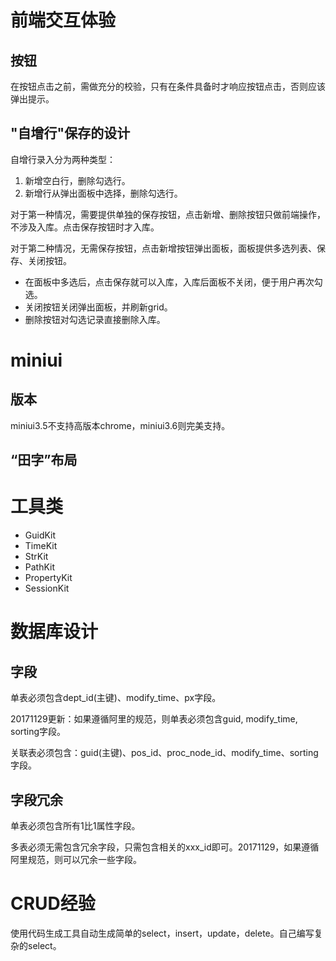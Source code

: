 # 前端交互体验

## 按钮

在按钮点击之前，需做充分的校验，只有在条件具备时才响应按钮点击，否则应该弹出提示。

## "自增行"保存的设计

自增行录入分为两种类型：

1. 新增空白行，删除勾选行。
2. 新增行从弹出面板中选择，删除勾选行。

对于第一种情况，需要提供单独的保存按钮，点击新增、删除按钮只做前端操作，不涉及入库。点击保存按钮时才入库。

对于第二种情况，无需保存按钮，点击新增按钮弹出面板，面板提供多选列表、保存、关闭按钮。

- 在面板中多选后，点击保存就可以入库，入库后面板不关闭，便于用户再次勾选。
- 关闭按钮关闭弹出面板，并刷新grid。
- 删除按钮对勾选记录直接删除入库。

# miniui

## 版本

miniui3.5不支持高版本chrome，miniui3.6则完美支持。

## “田字”布局

# 工具类

* GuidKit
* TimeKit
* StrKit
* PathKit
* PropertyKit
* SessionKit

# 数据库设计

## 字段

单表必须包含dept_id(主键)、modify_time、px字段。

20171129更新：如果遵循阿里的规范，则单表必须包含guid, modify_time, sorting字段。

关联表必须包含：guid(主键)、pos_id、proc_node_id、modify_time、sorting字段。

## 字段冗余

单表必须包含所有1比1属性字段。

多表必须无需包含冗余字段，只需包含相关的xxx_id即可。20171129，如果遵循阿里规范，则可以冗余一些字段。


# CRUD经验
使用代码生成工具自动生成简单的select，insert，update，delete。自己编写复杂的select。


